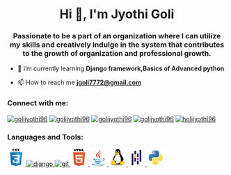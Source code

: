 <h1 align="center">Hi 👋, I'm Jyothi Goli</h1>
<h3 align="center">Passionate to be a part of an organization where I can utilize my skills and creatively indulge in the system that contributes to the growth of organization and professional growth.</h3>

- 🌱 I’m currently learning **Django framework,Basics of Advanced python**

- 📫 How to reach me **jgoli7772@gmail.com**

<h3 align="left">Connect with me:</h3>
<p align="left">
<a href="https://linkedin.com/in/golijyothi96" target="blank"><img align="center" src="https://raw.githubusercontent.com/rahuldkjain/github-profile-readme-generator/master/src/images/icons/Social/linked-in-alt.svg" alt="golijyothi96" height="30" width="40" /></a>
<a href="https://www.codechef.com/users/golijyothi96" target="blank"><img align="center" src="https://cdn.jsdelivr.net/npm/simple-icons@3.1.0/icons/codechef.svg" alt="golijyothi96" height="30" width="40" /></a>
<a href="https://www.hackerrank.com/golijyothi96" target="blank"><img align="center" src="https://raw.githubusercontent.com/rahuldkjain/github-profile-readme-generator/master/src/images/icons/Social/hackerrank.svg" alt="golijyothi96" height="30" width="40" /></a>
<a href="https://www.leetcode.com/golijyothi96" target="blank"><img align="center" src="https://raw.githubusercontent.com/rahuldkjain/github-profile-readme-generator/master/src/images/icons/Social/leet-code.svg" alt="golijyothi96" height="30" width="40" /></a>
<a href="https://auth.geeksforgeeks.org/user/holijyothi96" target="blank"><img align="center" src="https://raw.githubusercontent.com/rahuldkjain/github-profile-readme-generator/master/src/images/icons/Social/geeks-for-geeks.svg" alt="holijyothi96" height="30" width="40" /></a>
</p>

<h3 align="left">Languages and Tools:</h3>
<p align="left"> <a href="https://www.w3schools.com/css/" target="_blank" rel="noreferrer"> <img src="https://raw.githubusercontent.com/devicons/devicon/master/icons/css3/css3-original-wordmark.svg" alt="css3" width="40" height="40"/> </a> <a href="https://www.djangoproject.com/" target="_blank" rel="noreferrer"> <img src="https://cdn.worldvectorlogo.com/logos/django.svg" alt="django" width="40" height="40"/> </a> <a href="https://git-scm.com/" target="_blank" rel="noreferrer"> <img src="https://www.vectorlogo.zone/logos/git-scm/git-scm-icon.svg" alt="git" width="40" height="40"/> </a> <a href="https://www.w3.org/html/" target="_blank" rel="noreferrer"> <img src="https://raw.githubusercontent.com/devicons/devicon/master/icons/html5/html5-original-wordmark.svg" alt="html5" width="40" height="40"/> </a> <a href="https://www.java.com" target="_blank" rel="noreferrer"> <img src="https://raw.githubusercontent.com/devicons/devicon/master/icons/java/java-original.svg" alt="java" width="40" height="40"/> </a> <a href="https://www.linux.org/" target="_blank" rel="noreferrer"> <img src="https://raw.githubusercontent.com/devicons/devicon/master/icons/linux/linux-original.svg" alt="linux" width="40" height="40"/> </a> <a href="https://pandas.pydata.org/" target="_blank" rel="noreferrer"> <img src="https://raw.githubusercontent.com/devicons/devicon/2ae2a900d2f041da66e950e4d48052658d850630/icons/pandas/pandas-original.svg" alt="pandas" width="40" height="40"/> </a> <a href="https://www.python.org" target="_blank" rel="noreferrer"> <img src="https://raw.githubusercontent.com/devicons/devicon/master/icons/python/python-original.svg" alt="python" width="40" height="40"/> </a> </p>

